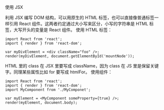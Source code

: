 使用 JSX

利用 JSX 编写 DOM 结构，可以用原生的 HTML 标签，也可以直接像普通标签一样引用 React 组件。这两者约定通过大小写来区分，小写的字符串是 HTML 标签，大写开头的变量是 React 组件。
使用 HTML 标签：
```
import React from 'react';
import { render } from 'react-dom';

var myDivElement = <div className="foo" />;
render(myDivElement, document.getElementById('mountNode'));
```
HTML 里的 class 在 JSX 里要写成 className，因为 class 在 JS 里是保留关键字。同理某些属性比如 for 要写成 htmlFor。
使用组件：
```
import React from 'react';
import { render } from 'react-dom';
import MyComponent from './MyComponet';

var myElement = <MyComponent someProperty={true} />;
render(myElement, document.body);
```